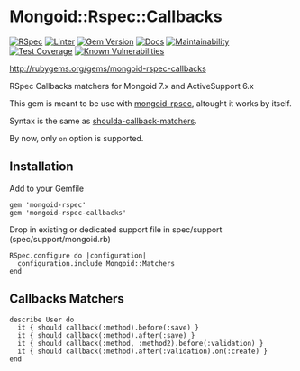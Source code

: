 # Mongoid::Rspec::Callbacks
  [![RSpec](https://github.com/dazzl-tv/mongoid-rspec-callbacks/actions/workflows/rspec.yml/badge.svg?branch=develop&event=pull_request)](https://github.com/dazzl-tv/mongoid-rspec-callbacks/actions/workflows/rspec.yml)
  [![Linter](https://github.com/dazzl-tv/mongoid-rspec-callbacks/actions/workflows/linter.yml/badge.svg)](https://github.com/dazzl-tv/mongoid-rspec-callbacks/actions/workflows/linter.yml)
  [![Gem Version](https://badge.fury.io/rb/mongoid-rspec-callbacks.svg)](https://badge.fury.io/rb/mongoid-rspec-callbacks)
  [![Docs](https://inch-ci.org/github/dazzl-tv/mongoid-rspec-callbacks.svg)](https://inch-ci.org/github/dazzl-tv/mongoid-rspec-callbacks)
  [![Maintainability](https://api.codeclimate.com/v1/badges/2538546ea7419c1d5ea1/maintainability)](https://codeclimate.com/github/dazzl-tv/mongoid-rspec-callbacks/maintainability)
  [![Test Coverage](https://api.codeclimate.com/v1/badges/2538546ea7419c1d5ea1/test_coverage)](https://codeclimate.com/github/dazzl-tv/mongoid-rspec-callbacks/test_coverage)
  [![Known Vulnerabilities](https://snyk.io/test/github/dazzl-tv/mongoid-rspec-callbacks/badge.svg)](https://snyk.io/test/github/dazzl-tv/mongoid-rspec-callbacks)

http://rubygems.org/gems/mongoid-rspec-callbacks

RSpec Callbacks matchers for Mongoid 7.x and ActiveSupport 6.x

This gem is meant to be use with [mongoid-rpsec](http://rubygems.org/gems/mongoid-rspec), altought it works by itself.

Syntax is the same as [shoulda-callback-matchers](https://github.com/beatrichartz/shoulda-callback-matchers).

By now, only ``on`` option is supported.

## Installation

Add to your Gemfile

    gem 'mongoid-rspec'
    gem 'mongoid-rspec-callbacks'

Drop in existing or dedicated support file in spec/support (spec/support/mongoid.rb)

    RSpec.configure do |configuration|
      configuration.include Mongoid::Matchers
    end

## Callbacks Matchers

    describe User do
      it { should callback(:method).before(:save) }
      it { should callback(:method).after(:save) }
      it { should callback(:method, :method2).before(:validation) }
      it { should callback(:method).after(:validation).on(:create) }
    end
